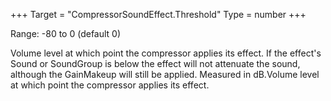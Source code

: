 +++
Target = "CompressorSoundEffect.Threshold"
Type = number
+++

Range: -80 to 0 (default 0)Volume level at which point the compressor applies its effect. If the effect's Sound or SoundGroup is below the effect will not attenuate the sound, although the GainMakeup will still be applied. Measured in dB.Volume level at which point the compressor applies its effect.